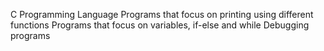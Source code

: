 C Programming Language
Programs that focus on printing using different functions
Programs that focus on variables, if-else and while
Debugging programs
